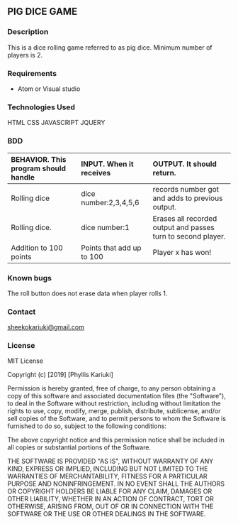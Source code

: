 ## PIG DICE GAME

### Description

This is a dice rolling game referred to as pig dice. Minimum number of players is 2.

### Requirements

* Atom or Visual studio


### Technologies Used
HTML
CSS
JAVASCRIPT
JQUERY


### BDD
| BEHAVIOR. This program should handle    | INPUT. When it receives    |  OUTPUT. It should return. |
| :------------- | :------------- | :--------------- |
| Rolling dice     | dice number:2,3,4,5,6    |records number got and adds to previous output.|
| Rolling dice.| dice number:1  |Erases all recorded output and passes turn to second player.|
| Addition to 100 points| Points that add up to 100|  Player x has won!|


### Known bugs
The roll button does not erase data when player rolls 1.



### Contact
sheekokariuki@gmail.com

### License

MIT License

Copyright (c) [2019] [Phyllis Kariuki]

Permission is hereby granted, free of charge, to any person obtaining a copy
of this software and associated documentation files (the "Software"), to deal
in the Software without restriction, including without limitation the rights
to use, copy, modify, merge, publish, distribute, sublicense, and/or sell
copies of the Software, and to permit persons to whom the Software is
furnished to do so, subject to the following conditions:

The above copyright notice and this permission notice shall be included in all
copies or substantial portions of the Software.

THE SOFTWARE IS PROVIDED "AS IS", WITHOUT WARRANTY OF ANY KIND, EXPRESS OR
IMPLIED, INCLUDING BUT NOT LIMITED TO THE WARRANTIES OF MERCHANTABILITY,
FITNESS FOR A PARTICULAR PURPOSE AND NONINFRINGEMENT. IN NO EVENT SHALL THE
AUTHORS OR COPYRIGHT HOLDERS BE LIABLE FOR ANY CLAIM, DAMAGES OR OTHER
LIABILITY, WHETHER IN AN ACTION OF CONTRACT, TORT OR OTHERWISE, ARISING FROM,
OUT OF OR IN CONNECTION WITH THE SOFTWARE OR THE USE OR OTHER DEALINGS IN THE
SOFTWARE.
